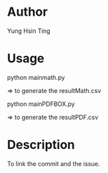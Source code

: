 # Author

  Yung Hsin Ting

# Usage
  
  python mainmath.py
  
  => to generate the resultMath.csv
  
  python mainPDFBOX.py
  
  => to generate the resultPDF.csv
  
# Description

  To link the commit and the issue.
